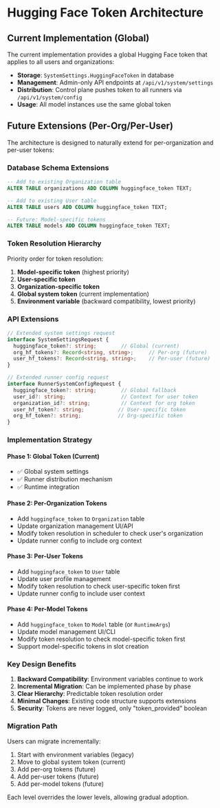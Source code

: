 # Hugging Face Token Architecture

## Current Implementation (Global)

The current implementation provides a global Hugging Face token that applies to all users and organizations:

- **Storage**: `SystemSettings.HuggingFaceToken` in database
- **Management**: Admin-only API endpoints at `/api/v1/system/settings`
- **Distribution**: Control plane pushes token to all runners via `/api/v1/system/config`
- **Usage**: All model instances use the same global token

## Future Extensions (Per-Org/Per-User)

The architecture is designed to naturally extend for per-organization and per-user tokens:

### Database Schema Extensions
```sql
-- Add to existing Organization table
ALTER TABLE organizations ADD COLUMN huggingface_token TEXT;

-- Add to existing User table  
ALTER TABLE users ADD COLUMN huggingface_token TEXT;

-- Future: Model-specific tokens
ALTER TABLE models ADD COLUMN huggingface_token TEXT;
```

### Token Resolution Hierarchy
Priority order for token resolution:
1. **Model-specific token** (highest priority)
2. **User-specific token** 
3. **Organization-specific token**
4. **Global system token** (current implementation)
5. **Environment variable** (backward compatibility, lowest priority)

### API Extensions
```typescript
// Extended system settings request
interface SystemSettingsRequest {
  huggingface_token?: string;        // Global (current)
  org_hf_tokens?: Record<string, string>;     // Per-org (future)
  user_hf_tokens?: Record<string, string>;    // Per-user (future)
}

// Extended runner config request
interface RunnerSystemConfigRequest {
  huggingface_token?: string;        // Global fallback
  user_id?: string;                  // Context for user token
  organization_id?: string;          // Context for org token
  user_hf_token?: string;           // User-specific token
  org_hf_token?: string;            // Org-specific token
}
```

### Implementation Strategy

#### Phase 1: Global Token (Current)
- ✅ Global system settings
- ✅ Runner distribution mechanism
- ✅ Runtime integration

#### Phase 2: Per-Organization Tokens
- Add `huggingface_token` to `Organization` table
- Update organization management UI/API
- Modify token resolution in scheduler to check user's organization
- Update runner config to include org context

#### Phase 3: Per-User Tokens  
- Add `huggingface_token` to `User` table
- Update user profile management
- Modify token resolution to check user-specific token first
- Update runner config to include user context

#### Phase 4: Per-Model Tokens
- Add `huggingface_token` to `Model` table (or `RuntimeArgs`)
- Update model management UI/CLI
- Modify token resolution to check model-specific token first
- Support model-specific tokens in slot creation

### Key Design Benefits

1. **Backward Compatibility**: Environment variables continue to work
2. **Incremental Migration**: Can be implemented phase by phase
3. **Clear Hierarchy**: Predictable token resolution order
4. **Minimal Changes**: Existing code structure supports extensions
5. **Security**: Tokens are never logged, only "token_provided" boolean

### Migration Path

Users can migrate incrementally:
1. Start with environment variables (legacy)
2. Move to global system token (current)
3. Add per-org tokens (future)
4. Add per-user tokens (future)
5. Add per-model tokens (future)

Each level overrides the lower levels, allowing gradual adoption.
